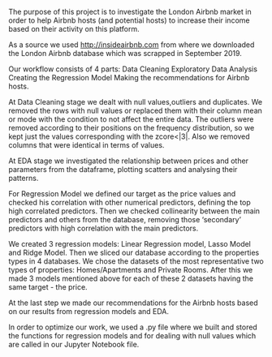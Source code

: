 The purpose of this project is to investigate the London Airbnb market in order to help Airbnb hosts (and potential hosts) to increase their income based on their activity on this platform.

As a source we used http://insideairbnb.com from where we downloaded the London Airbnb database which was scrapped in September 2019. 

Our workflow consists of 4 parts:
Data Cleaning
Exploratory Data Analysis
Creating the Regression Model
Making the recommendations for Airbnb hosts.

At Data Cleaning stage we dealt with null values,outliers and duplicates. We removed the rows with null values or replaced them with their column mean or mode with the condition to not affect the entire data.
The outliers were removed according to their positions on the frequency distribution, so we kept just the values corresponding with the zcore<|3|.
Also we removed columns that were identical in terms of values.

At EDA stage we investigated the relationship between prices and other parameters from the dataframe, plotting scatters and analysing their patterns.

For Regression Model we defined our target as the price values and checked his correlation with other numerical predictors, defining the top high correlated predictors. Then we checked collinearity between the main predictors and others from the database, removing those ‘secondary’ predictors with high correlation with the main predictors.

We created 3 regression models: Linear Regression model, Lasso Model and Ridge Model.
Then we sliced our database according to the properties types in 4 databases. 
We chose the datasets of the most representative two types of properties: Homes/Apartments and  Private Rooms. After this we made 3 models mentioned above for each of these 2 datasets having the same target - the price.

At the last step we made our recommendations for the Airbnb hosts based on our results from regression models and EDA.

In order to optimize our work, we used a .py file where we built and stored the functions for regression models and for dealing with null values which are called in our Jupyter Notebook file.

